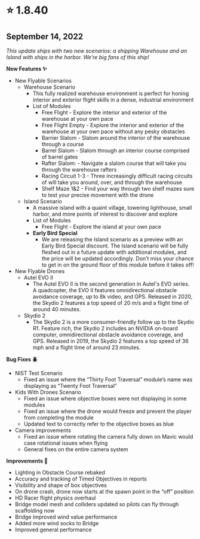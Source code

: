 # ⭐ 1.8.40

## September 14, 2022 <a href="#id-1.8.40-september-14-2022" id="id-1.8.40-september-14-2022"></a>

_This update ships with two new scenarios: a shipping Warehouse and an Island with ships in the harbor. We’re big fans of this ship!_

**New Features ✨**

* New Flyable Scenarios
  * Warehouse Scenario
    * This fully realized warehouse environment is perfect for honing interior and exterior flight skills in a dense, industrial environment
    * List of Modules
      * Free Flight - Explore the interior and exterior of the warehouse at your own pace
      * Free Flight Empty - Explore the interior and exterior of the warehouse at your own pace without any pesky obstacles
      * Barrier Slalom - Slalom around the interior of the warehouse through a course
      * Barrel Slalom - Slalom through an interior course comprised of barrel gates
      * Rafter Slalom: - Navigate a slalom course that will take you through the warehouse rafters
      * Racing Circuit 1-3 - Three increasingly difficult racing circuits of will take you around, over, and through the warehouse
      * Shelf Maze 1&2 - Find your way through two shelf mazes sure to test your precise movement with the drone
  * Island Scenario
    * A massive island with a quaint village, towering lighthouse, small harbor, and more points of interest to discover and explore
    * List of Modules
      * Free Flight - Explore the island at your own pace
    * **Early Bird Special**
      * We are releasing the Island scenario as a preview with an Early Bird Special discount. The Island scenario will be fully fleshed out in a future update with additional modules, and the price will be updated accordingly. Don’t miss your chance to get in on the ground floor of this module before it takes off!
* New Flyable Drones
  * Autel EVO II
    * The Autel EVO II is the second generation in Autel's EVO series. A quadcopter, the EVO II features omnidirectional obstacle avoidance coverage, up to 8k video, and GPS. Released in 2020, the Skydio 2 features a top speed of 20 m/s and a flight time of around 40 minutes.
  * Skydio 2
    * The Skydio 2 is a more consumer-friendly follow up to the Skydio R1. Feature rich, the Skydio 2 includes an NVIDIA on-board computer, omnidirectional obstacle avoidance coverage, and GPS. Released in 2019, the Skydio 2 features a top speed of 36 mph and a flight time of around 23 minutes.

**Bug Fixes 🪲**

* NIST Test Scenario
  * Fixed an issue where the “Thirty Foot Traversal” module’s name was displaying as “Twenty Foot Traversal”
* Kids With Drones Scenario
  * Fixed an issue where objective boxes were not displaying in some modules
  * Fixed an issue where the drone would freeze and prevent the player from completing the module
  * Updated text to correctly refer to the objective boxes as blue
* Camera improvements
  * Fixed an issue where rotating the camera fully down on Mavic would case rotational issues when flying
  * General fixes on the entire camera system

**Improvements 🙌**

* Lighting in Obstacle Course rebaked
* Accuracy and tracking of Timed Objectives in reports
* Visibility and shape of box objectives
* On drone crash, drone now starts at the spawn point in the “off” position
* HD Racer flight physics overhaul
* Bridge model mesh and colliders updated so pilots can fly through scaffolding now
* Bridge improved wind value performance
* Added more wind socks to Bridge
* Improved general performance
